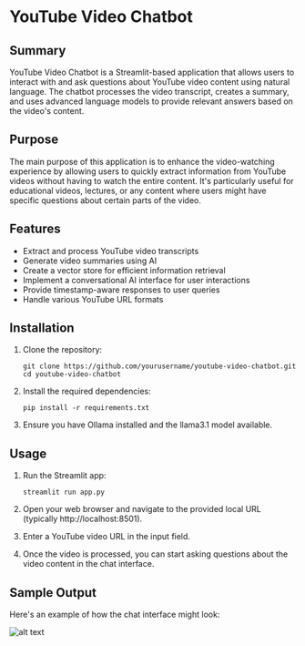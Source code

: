 # YouTube Video Chatbot

## Summary
YouTube Video Chatbot is a Streamlit-based application that allows users to interact with and ask questions about YouTube video content using natural language. The chatbot processes the video transcript, creates a summary, and uses advanced language models to provide relevant answers based on the video's content.

## Purpose
The main purpose of this application is to enhance the video-watching experience by allowing users to quickly extract information from YouTube videos without having to watch the entire content. It's particularly useful for educational videos, lectures, or any content where users might have specific questions about certain parts of the video.

## Features
- Extract and process YouTube video transcripts
- Generate video summaries using AI
- Create a vector store for efficient information retrieval
- Implement a conversational AI interface for user interactions
- Provide timestamp-aware responses to user queries
- Handle various YouTube URL formats

## Installation

1. Clone the repository:
   ```
   git clone https://github.com/yourusername/youtube-video-chatbot.git
   cd youtube-video-chatbot
   ```

2. Install the required dependencies:
   ```
   pip install -r requirements.txt
   ```

3. Ensure you have Ollama installed and the llama3.1 model available.

## Usage

1. Run the Streamlit app:
   ```
   streamlit run app.py
   ```

2. Open your web browser and navigate to the provided local URL (typically http://localhost:8501).

3. Enter a YouTube video URL in the input field.

4. Once the video is processed, you can start asking questions about the video content in the chat interface.

## Sample Output

Here's an example of how the chat interface might look:

![alt text](https://github.com/[username]/[reponame]/blob/[branch]/image.jpg?raw=true)